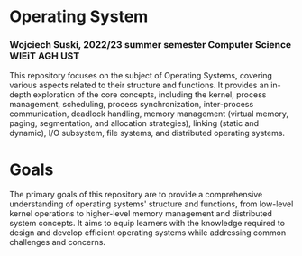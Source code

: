 # Operating System
### Wojciech Suski, 2022/23 summer semester Computer Science WIEiT AGH UST  

This repository focuses on the subject of Operating Systems, covering various aspects related to their structure and functions. It provides an in-depth exploration of the core concepts, including the kernel, process management, scheduling, process synchronization, inter-process communication, deadlock handling, memory management (virtual memory, paging, segmentation, and allocation strategies), linking (static and dynamic), I/O subsystem, file systems, and distributed operating systems.

# Goals  
The primary goals of this repository are to provide a comprehensive understanding of operating systems' structure and functions, from low-level kernel operations to higher-level memory management and distributed system concepts. It aims to equip learners with the knowledge required to design and develop efficient operating systems while addressing common challenges and concerns.
